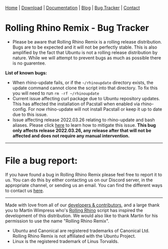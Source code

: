 <head>
  <link rel="shortcut icon" type="image/x-icon" href="https://raw.githubusercontent.com/MrBeeBenson/rrr-site/main/favicon.png" />
</head>

<div id="navigation">

<a href="https://rollingrhinoremix.github.io">Home</a> | <a href="https://rollingrhinoremix.github.io/download">Download</a> | <a href="https://rollingrhinoremix.github.io/docs">Documentation</a> | <a href="https://rollingrhinoremix.github.io/blog">Blog</a> | <a href="https://rollingrhinoremix.github.io/bugs">Bug Tracker</a> | <a href="https://rollingrhinoremix.github.io#contact">Contact</a>

</div>

# Rolling Rhino Remix - Bug Tracker

- Please be aware that Rolling Rhino Remix is a rolling release distribution. Bugs are to be expected and it will not be perfectly stable. This is also amplified by the fact that Ubuntu is not a rolling release distribution by nature. While we will attempt to prevent bugs as much as possible there is no guarentee. 

**List of known bugs:**
- When rhino-update fails, or if the `~/rhinoupdate` directory exists, the update command cannot clone the script into that directory. To fix this you will need to run `rm -rf ~/rhinoupdate`
- Current issue affecting curl package due to Ubuntu repository updates. This has affected the installation of Pacstall when enabled via rhino-config. For now rhino-update will not install Pacstall or keep it up to date due to this issue.
- Issue affecting release 2022.03.26 relating to rhino-update and bash aliases. Please click [here](https://rollingrhinoremix.github.io/blog#2022-03-26bug) to learn how to mitigate this issue. **This bug only affects release 2022.03.26, any release after that will not be affected and does not require any manual intervention.**

<hr />

# File a bug report:

If you have found a bug in Rolling Rhino Remix please feel free to report it to us. You can do this by either contacting us on our Discord server, in the appropriate channel, or sending us an email. You can find the different ways to contact us [here](https://rollingrhinoremix.github.io#contact).

<hr />

Made with love from all of our [developers & contributors](https://rollingrhinoremix.github.io/contributors.txt), and a large thank you to Martin Wimpress who's [Rolling Rhino](https://github.com/wimpysworld/rolling-rhino) script has inspired the development of this distribution. We would also like to thank Martin for his permission to use the name "Rolling Rhino Remix".

- Ubuntu and Canonical are registered trademarks of Canonical Ltd. Rolling Rhino Remix is not affiliated with the Ubuntu Project. 
- Linux is the registered trademark of Linus Torvalds.
